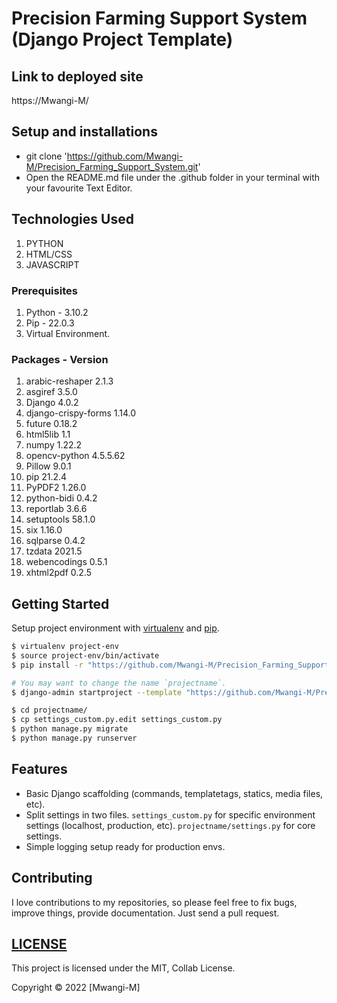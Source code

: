 # Precision Farming Support System (Django Project Template)

## Link to deployed site
https://Mwangi-M/

## Setup and installations
* git clone 'https://github.com/Mwangi-M/Precision_Farming_Support_System.git'
* Open the README.md file under the .github folder in your terminal with your favourite Text Editor.



## Technologies Used
1. PYTHON
2. HTML/CSS
3. JAVASCRIPT


### Prerequisites
1. Python              - 3.10.2
2. Pip                 - 22.0.3
3. Virtual Environment.


### Packages         -  Version 
1. arabic-reshaper      2.1.3
2. asgiref              3.5.0
3. Django               4.0.2
4. django-crispy-forms  1.14.0
5. future               0.18.2
6. html5lib             1.1
7. numpy                1.22.2
8. opencv-python        4.5.5.62
9. Pillow               9.0.1
10. pip                 21.2.4
11. PyPDF2              1.26.0
12. python-bidi         0.4.2
13. reportlab           3.6.6
14. setuptools          58.1.0
15. six                 1.16.0
16. sqlparse            0.4.2
17. tzdata              2021.5
18. webencodings        0.5.1
19. xhtml2pdf           0.2.5



## Getting Started

Setup project environment with [virtualenv](https://virtualenv.pypa.io) and [pip](https://pip.pypa.io).

```bash
$ virtualenv project-env
$ source project-env/bin/activate
$ pip install -r "https://github.com/Mwangi-M/Precision_Farming_Support_System/blob/master/Requirements.txt"

# You may want to change the name `projectname`.
$ django-admin startproject --template "https://github.com/Mwangi-M/Precision_Farming_Support_System/archive/refs/heads/master.zip" projectname

$ cd projectname/
$ cp settings_custom.py.edit settings_custom.py
$ python manage.py migrate
$ python manage.py runserver
```



## Features

* Basic Django scaffolding (commands, templatetags, statics, media files, etc).
* Split settings in two files. `settings_custom.py` for specific environment settings (localhost, production, etc). `projectname/settings.py` for core settings.
* Simple logging setup ready for production envs.



## Contributing

I love contributions to my repositories, so please feel free to fix bugs, improve things, provide documentation. Just send a pull request.



## [LICENSE](LICENSE)
This project is licensed under the MIT, Collab License.

Copyright &copy; 2022 [Mwangi-M]

